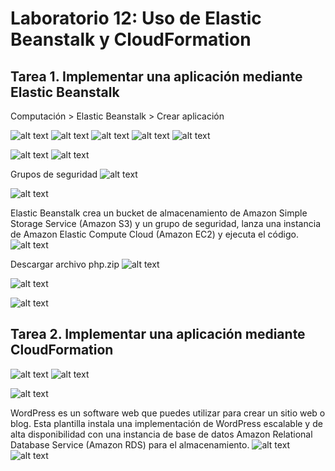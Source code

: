 # Laboratorio 12: Uso de Elastic Beanstalk y CloudFormation

## Tarea 1. Implementar una aplicación mediante Elastic Beanstalk
Computación > Elastic Beanstalk > Crear aplicación

![alt text](image-77.png)
![alt text](image-78.png)
![alt text](image-79.png)
![alt text](image-80.png)
![alt text](image-81.png)

![alt text](image-82.png)
![alt text](image-83.png)

Grupos de seguridad
![alt text](image-84.png)

![alt text](image-85.png)

Elastic Beanstalk crea un bucket de almacenamiento de Amazon Simple Storage Service (Amazon S3) y un grupo de seguridad, lanza una instancia de Amazon Elastic Compute Cloud (Amazon EC2) y ejecuta el código.
![alt text](image-87.png)

Descargar archivo php.zip
![alt text](image-86.png)

![alt text](image-88.png)

![alt text](image-89.png)

## Tarea 2. Implementar una aplicación mediante CloudFormation
![alt text](image-90.png)
![alt text](image-91.png)

![alt text](image-92.png)

WordPress es un software web que puedes utilizar para crear un sitio web o blog. Esta plantilla instala una implementación de WordPress escalable y de alta disponibilidad con una instancia de base de datos Amazon Relational Database Service (Amazon RDS) para el almacenamiento.
![alt text](image-93.png)
![alt text](image-94.png)

